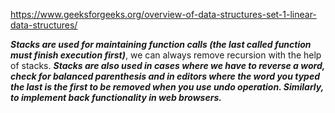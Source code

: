 https://www.geeksforgeeks.org/overview-of-data-structures-set-1-linear-data-structures/

***Stacks are used for maintaining function calls (the last called function must finish execution first)***, we can always remove recursion with the help of stacks. ***Stacks are also used in cases where we have to reverse a word, check for balanced parenthesis and in editors where the word you typed the last is the first to be removed when you use undo operation. Similarly, to implement back functionality in web browsers.***

